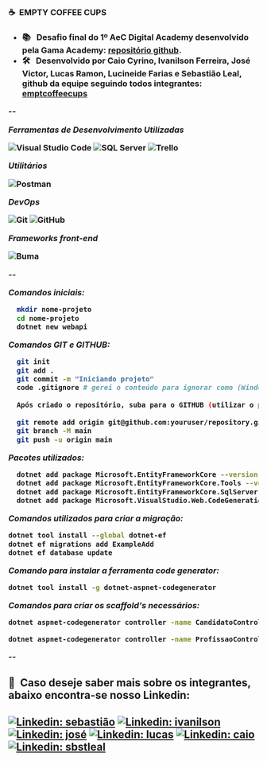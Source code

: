 <h3> ☕ &nbsp;EMPTY COFFEE CUPS <h3/>
  
- 📚 &nbsp; Desafio final do 1º **AeC Digital Academy** desenvolvido pela Gama Academy: <a href="https://github.com/educacao-gama/desafios-gama/tree/main/banco%20de%20curriculos/">repositório github</a>.
- 🛠 &nbsp; Desenvolvido por **Caio Cyrino, Ivanilson Ferreira, José Victor, Lucas Ramon, Lucineide Farias e Sebastião Leal**, github da equipe seguindo todos integrantes: <a href="https://github.com/emptcoffeecups/">emptcoffeecups</a>
  
 --
  
 *Ferramentas de Desenvolvimento Utilizadas*

  ![Visual Studio Code](https://img.shields.io/badge/-Visual%20Studio%20Code-333333?style=flat&logo=visual-studio-code&logoColor=007ACC)
  ![SQL Server](https://img.shields.io/badge/-SQL%20Server-333333?style=flat&logo=SQLserver&logoColor=007ACC)
  ![Trello](https://img.shields.io/badge/-Trello-333333?style=flat&logo=trello&logoColor=007ACC)

 *Utilitários*

  ![Postman](https://img.shields.io/badge/-Postman-333333?style=flat&logo=postman)
  
 *DevOps*

  ![Git](https://img.shields.io/badge/-Git-333333?style=flat&logo=git)
  ![GitHub](https://img.shields.io/badge/-GitHub-333333?style=flat&logo=github)
  
*Frameworks front-end*
  
  ![Buma](https://img.shields.io/badge/-Buma-333333?style=flat&logo=Buma)
  
 --
  
*Comandos iniciais:*
``` bash
  mkdir nome-projeto
  cd nome-projeto
  dotnet new webapi
```

*Comandos GIT e GITHUB:*
``` bash
  git init
  git add .
  git commit -m "Iniciando projeto"
  code .gitignore # gerei o conteúdo para ignorar como (Windows, Linux, Mac, DotnetCore, VisualStudioCore) no link: <a href="https://www.toptal.com/developers/gitignore">GITIGONRE.IO</a>.
  
  Após criado o repositório, suba para o GITHUB (utilizar o primeiro comando que o GITHUB fornece):
  
  git remote add origin git@github.com:youruser/repository.git
  git branch -M main
  git push -u origin main
```

*Pacotes utilizados:*
``` bash
  dotnet add package Microsoft.EntityFrameworkCore --version 5.0.9
  dotnet add package Microsoft.EntityFrameworkCore.Tools --version 5.0.9
  dotnet add package Microsoft.EntityFrameworkCore.SqlServer --version 5.0.9
  dotnet add package Microsoft.VisualStudio.Web.CodeGeneration.Design --version 5.0.2
```

*Comandos utilizados para criar a migração:*
``` bash
dotnet tool install --global dotnet-ef
dotnet ef migrations add ExampleAdd
dotnet ef database update
```

*Comando para instalar a ferramenta code generator:*
``` bash
dotnet tool install -g dotnet-aspnet-codegenerator
```

*Comandos para criar os scaffold's necessários:*
``` bash
dotnet aspnet-codegenerator controller -name CandidatoController -async -api -m Candidato -dc DbContexto -outDir Controllers

dotnet aspnet-codegenerator controller -name ProfissaoController -async -api -m Profissao -dc DbContexto -outDir Controllers

``` 
  
 -- 
  
  <h2> 💼 &nbsp;Caso deseje saber mais sobre os integrantes, abaixo encontra-se nosso Linkedin: <h2/>
  
[![Linkedin: sebastião](https://img.shields.io/badge/-Sebastião-blue?style=flat-square&logo=Linkedin&logoColor=white&link=https://www.linkedin.com/in/sbstleal/)](https://www.linkedin.com/in/sbstleal/)
 [![Linkedin: ivanilson](https://img.shields.io/badge/-Ivanilson-blue?style=flat-square&logo=Linkedin&logoColor=white&link=https://www.linkedin.com/in/ivanilson-ferreira-026292201/)](https://www.linkedin.com/in/ivanilson-ferreira-026292201/)
 [![Linkedin: josé](https://img.shields.io/badge/-José-blue?style=flat-square&logo=Linkedin&logoColor=white&link=https://www.linkedin.com/in/jos%C3%A9-victor-martins-figueiredo-21a70217b/)](https://www.linkedin.com/in/jos%C3%A9-victor-martins-figueiredo-21a70217b/)
 [![Linkedin: lucas](https://img.shields.io/badge/-Lucas-blue?style=flat-square&logo=Linkedin&logoColor=white&link=https://www.linkedin.com/in/lucas-ramon-1978b653/)](https://www.linkedin.com/in/lucas-ramon-1978b653/)
 [![Linkedin: caio](https://img.shields.io/badge/-Caio-blue?style=flat-square&logo=Linkedin&logoColor=white&link=https://www.linkedin.com/in/caio-cyrino-5a285b83/)](https://www.linkedin.com/in/caio-cyrino-5a285b83/)
   [![Linkedin: sbstleal](https://img.shields.io/badge/-Lucineide-blue?style=flat-square&logo=Linkedin&logoColor=white&link=https://www.linkedin.com/in/lucineide-farias-4211271a5/)](https://www.linkedin.com/in/lucineide-farias-4211271a5/)
